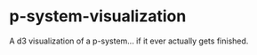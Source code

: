 p-system-visualization
======================

A d3 visualization of a p-system... if it ever actually gets finished.
